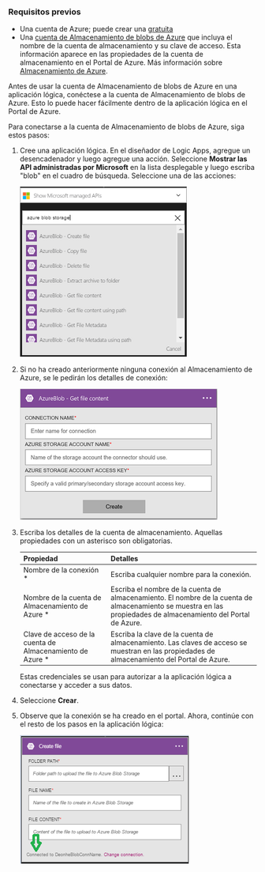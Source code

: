 ### Requisitos previos
* Una cuenta de Azure; puede crear una [gratuita](https://azure.microsoft.com/free)
* Una [cuenta de Almacenamiento de blobs de Azure](../articles/storage/storage-create-storage-account.md) que incluya el nombre de la cuenta de almacenamiento y su clave de acceso. Esta información aparece en las propiedades de la cuenta de almacenamiento en el Portal de Azure. Más información sobre [Almacenamiento de Azure](../articles/storage/storage-introduction.md).

Antes de usar la cuenta de Almacenamiento de blobs de Azure en una aplicación lógica, conéctese a la cuenta de Almacenamiento de blobs de Azure. Esto lo puede hacer fácilmente dentro de la aplicación lógica en el Portal de Azure.

Para conectarse a la cuenta de Almacenamiento de blobs de Azure, siga estos pasos:

1. Cree una aplicación lógica. En el diseñador de Logic Apps, agregue un desencadenador y luego agregue una acción. Seleccione **Mostrar las API administradas por Microsoft** en la lista desplegable y luego escriba "blob" en el cuadro de búsqueda. Seleccione una de las acciones:
   
    ![paso de creación de la conexión de Almacenamiento de blobs de Azure](./media/connectors-create-api-azureblobstorage/azureblobstorage-1.png)
2. Si no ha creado anteriormente ninguna conexión al Almacenamiento de Azure, se le pedirán los detalles de conexión:
   
    ![paso de creación de la conexión de Almacenamiento de blobs de Azure](./media/connectors-create-api-azureblobstorage/connection-details.png)
3. Escriba los detalles de la cuenta de almacenamiento. Aquellas propiedades con un asterisco son obligatorias.
   
   | Propiedad | Detalles |
   | --- | --- |
   | Nombre de la conexión * |Escriba cualquier nombre para la conexión. |
   | Nombre de la cuenta de Almacenamiento de Azure * |Escriba el nombre de la cuenta de almacenamiento. El nombre de la cuenta de almacenamiento se muestra en las propiedades de almacenamiento del Portal de Azure. |
   | Clave de acceso de la cuenta de Almacenamiento de Azure * |Escriba la clave de la cuenta de almacenamiento. Las claves de acceso se muestran en las propiedades de almacenamiento del Portal de Azure. |
   
    Estas credenciales se usan para autorizar a la aplicación lógica a conectarse y acceder a sus datos.
4. Seleccione **Crear**.
5. Observe que la conexión se ha creado en el portal. Ahora, continúe con el resto de los pasos en la aplicación lógica:
   
    ![paso de creación de la conexión de Almacenamiento de blobs de Azure](./media/connectors-create-api-azureblobstorage/azureblobstorage-3.png)

<!---HONumber=AcomDC_0727_2016-->